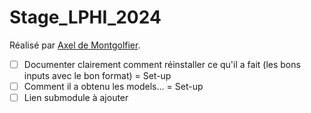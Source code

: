 # Stage_LPHI_2024

Réalisé par [Axel de Montgolfier](https://github.com/Axeldmont/).

- [ ] Documenter clairement comment réinstaller ce qu'il a fait (les bons inputs avec le bon format) = Set-up
- [ ] Comment il a obtenu les models... = Set-up
- [ ] Lien submodule à ajouter

